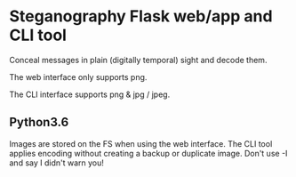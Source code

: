 # Steganography Flask web/app and CLI tool

Conceal messages in plain (digitally temporal) sight and decode them.

The web interface only supports png.

The CLI interface supports png & jpg / jpeg.

## Python3.6

Images are stored on the FS when using the web interface.
The CLI tool applies encoding without creating a backup or duplicate image. Don't use -I and say I didn't warn you!

